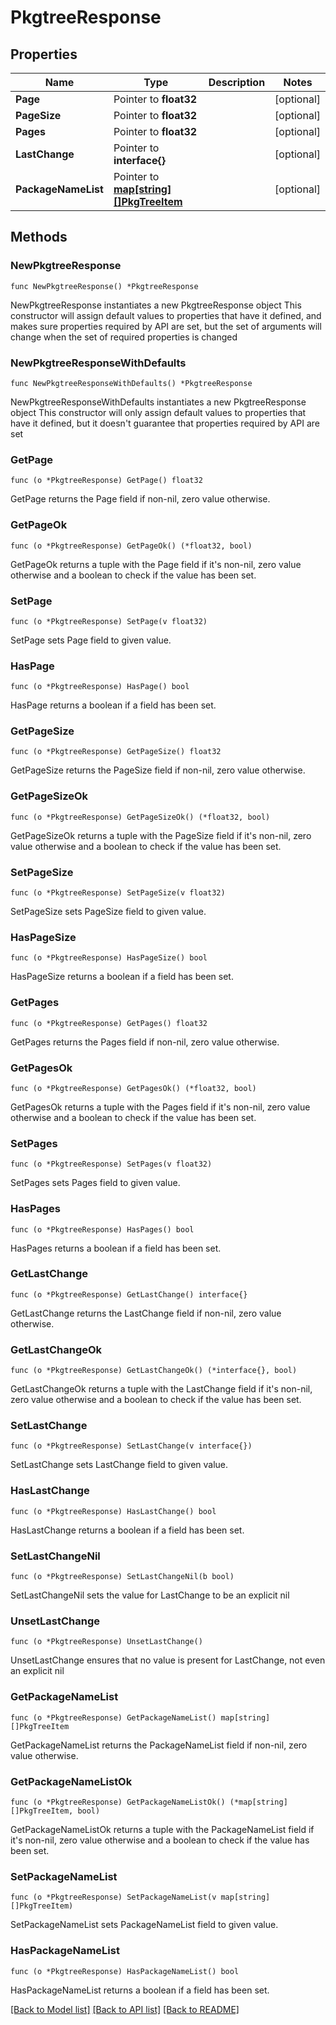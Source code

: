 # PkgtreeResponse

## Properties

Name | Type | Description | Notes
------------ | ------------- | ------------- | -------------
**Page** | Pointer to **float32** |  | [optional] 
**PageSize** | Pointer to **float32** |  | [optional] 
**Pages** | Pointer to **float32** |  | [optional] 
**LastChange** | Pointer to **interface{}** |  | [optional] 
**PackageNameList** | Pointer to [**map[string][]PkgTreeItem**](array.md) |  | [optional] 

## Methods

### NewPkgtreeResponse

`func NewPkgtreeResponse() *PkgtreeResponse`

NewPkgtreeResponse instantiates a new PkgtreeResponse object
This constructor will assign default values to properties that have it defined,
and makes sure properties required by API are set, but the set of arguments
will change when the set of required properties is changed

### NewPkgtreeResponseWithDefaults

`func NewPkgtreeResponseWithDefaults() *PkgtreeResponse`

NewPkgtreeResponseWithDefaults instantiates a new PkgtreeResponse object
This constructor will only assign default values to properties that have it defined,
but it doesn't guarantee that properties required by API are set

### GetPage

`func (o *PkgtreeResponse) GetPage() float32`

GetPage returns the Page field if non-nil, zero value otherwise.

### GetPageOk

`func (o *PkgtreeResponse) GetPageOk() (*float32, bool)`

GetPageOk returns a tuple with the Page field if it's non-nil, zero value otherwise
and a boolean to check if the value has been set.

### SetPage

`func (o *PkgtreeResponse) SetPage(v float32)`

SetPage sets Page field to given value.

### HasPage

`func (o *PkgtreeResponse) HasPage() bool`

HasPage returns a boolean if a field has been set.

### GetPageSize

`func (o *PkgtreeResponse) GetPageSize() float32`

GetPageSize returns the PageSize field if non-nil, zero value otherwise.

### GetPageSizeOk

`func (o *PkgtreeResponse) GetPageSizeOk() (*float32, bool)`

GetPageSizeOk returns a tuple with the PageSize field if it's non-nil, zero value otherwise
and a boolean to check if the value has been set.

### SetPageSize

`func (o *PkgtreeResponse) SetPageSize(v float32)`

SetPageSize sets PageSize field to given value.

### HasPageSize

`func (o *PkgtreeResponse) HasPageSize() bool`

HasPageSize returns a boolean if a field has been set.

### GetPages

`func (o *PkgtreeResponse) GetPages() float32`

GetPages returns the Pages field if non-nil, zero value otherwise.

### GetPagesOk

`func (o *PkgtreeResponse) GetPagesOk() (*float32, bool)`

GetPagesOk returns a tuple with the Pages field if it's non-nil, zero value otherwise
and a boolean to check if the value has been set.

### SetPages

`func (o *PkgtreeResponse) SetPages(v float32)`

SetPages sets Pages field to given value.

### HasPages

`func (o *PkgtreeResponse) HasPages() bool`

HasPages returns a boolean if a field has been set.

### GetLastChange

`func (o *PkgtreeResponse) GetLastChange() interface{}`

GetLastChange returns the LastChange field if non-nil, zero value otherwise.

### GetLastChangeOk

`func (o *PkgtreeResponse) GetLastChangeOk() (*interface{}, bool)`

GetLastChangeOk returns a tuple with the LastChange field if it's non-nil, zero value otherwise
and a boolean to check if the value has been set.

### SetLastChange

`func (o *PkgtreeResponse) SetLastChange(v interface{})`

SetLastChange sets LastChange field to given value.

### HasLastChange

`func (o *PkgtreeResponse) HasLastChange() bool`

HasLastChange returns a boolean if a field has been set.

### SetLastChangeNil

`func (o *PkgtreeResponse) SetLastChangeNil(b bool)`

 SetLastChangeNil sets the value for LastChange to be an explicit nil

### UnsetLastChange
`func (o *PkgtreeResponse) UnsetLastChange()`

UnsetLastChange ensures that no value is present for LastChange, not even an explicit nil
### GetPackageNameList

`func (o *PkgtreeResponse) GetPackageNameList() map[string][]PkgTreeItem`

GetPackageNameList returns the PackageNameList field if non-nil, zero value otherwise.

### GetPackageNameListOk

`func (o *PkgtreeResponse) GetPackageNameListOk() (*map[string][]PkgTreeItem, bool)`

GetPackageNameListOk returns a tuple with the PackageNameList field if it's non-nil, zero value otherwise
and a boolean to check if the value has been set.

### SetPackageNameList

`func (o *PkgtreeResponse) SetPackageNameList(v map[string][]PkgTreeItem)`

SetPackageNameList sets PackageNameList field to given value.

### HasPackageNameList

`func (o *PkgtreeResponse) HasPackageNameList() bool`

HasPackageNameList returns a boolean if a field has been set.


[[Back to Model list]](../README.md#documentation-for-models) [[Back to API list]](../README.md#documentation-for-api-endpoints) [[Back to README]](../README.md)


